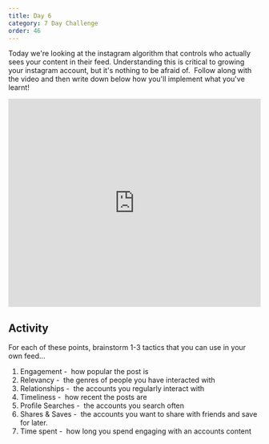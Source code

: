 ```yaml
---
title: Day 6
category: 7 Day Challenge
order: 46
---
```


Today we're looking at the instagram algorithm that controls who actually sees your content in their feed. Understanding this is critical to growing your instagram account, but it's nothing to be afraid of. &nbsp;Follow along with the video and then write down below how you'll implement what you've learnt\!&nbsp;

<div class="cms-embed" data-cms-embed="PGlmcmFtZSB3aWR0aD0iMTAwJSIgaGVpZ2h0PSI0MTUiIHNyYz0iaHR0cHM6Ly93d3cueW91dHViZS5jb20vZW1iZWQvbVZKMklKT1ZEYXciIGZyYW1lYm9yZGVyPSIwIiBhbGxvdz0iYWNjZWxlcm9tZXRlcjsgYXV0b3BsYXk7IGVuY3J5cHRlZC1tZWRpYTsgZ3lyb3Njb3BlOyBwaWN0dXJlLWluLXBpY3R1cmUiIGFsbG93ZnVsbHNjcmVlbj48L2lmcmFtZT4K"><iframe width="100%" height="415" src="https://www.youtube.com/embed/mVJ2IJOVDaw" frameborder="0" allow="accelerometer; autoplay; encrypted-media; gyroscope; picture-in-picture" allowfullscreen=""></iframe></div>

## Activity&nbsp;

For each of these points, brainstorm 1-3 tactics that you can use in your own feed…

1. Engagement -&nbsp; how popular the post is
2. Relevancy -&nbsp; the genres of people you have interacted with
3. Relationships -&nbsp; the accounts you regularly interact with
4. Timeliness -&nbsp; how recent the posts are
5. Profile Searches -&nbsp; the accounts you search often
6. Shares & Saves -&nbsp; the accounts you want to share with friends and save for later.
7. Time spent -&nbsp; how long you spend engaging with an accounts content